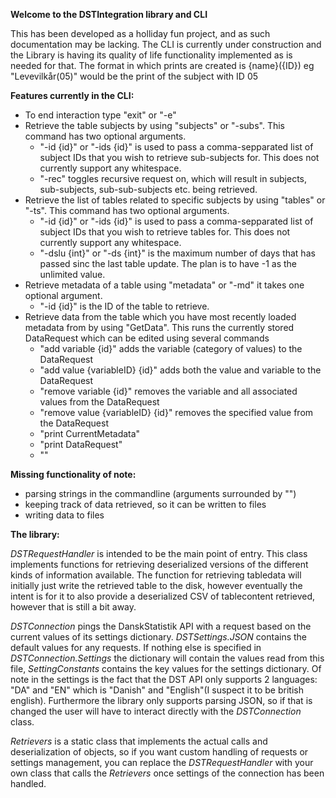 **Welcome to the DSTIntegration library and CLI**

This has been developed as a holliday fun project, and as such documentation may be lacking.
The CLI is currently under construction and the Library is having its quality of life functionality implemented as is needed for that.
The format in which prints are created is {name}({ID}) eg "Levevilkår(05)" would be the print of the subject with ID 05

**Features currently in the CLI:**
 - To end interaction type "exit" or "-e"
 - Retrieve the table subjects by using "subjects" or "-subs". This command has two optional arguments.
   - "-id {id}" or "-ids {id}" is used to pass a comma-sepparated list of subject IDs that you wish to retrieve sub-subjects for. This does not currently support any whitespace.
   - "-rec" toggles recursive request on, which will result in subjects, sub-subjects, sub-sub-subjects etc. being retrieved. 
 - Retrieve the list of tables related to specific subjects by using "tables" or "-ts". This command has two optional arguments.
   - "-id {id}" or "-ids {id}" is used to pass a comma-sepparated list of subject IDs that you wish to retrieve tables for. This does not currently support any whitespace.
   - "-dslu {int}" or "-ds {int}" is the maximum number of days that has passed sinc the last table update. The plan is to have -1 as the unlimited value.
 - Retrieve metadata of a table using "metadata" or "-md" it takes one optional argument.
   - "-id {id}" is the ID of the table to retrieve.
 - Retrieve data from the table which you have most recently loaded metadata from by using "GetData". This runs the currently stored DataRequest which can be edited using several commands
   - "add variable {id}" adds the variable (category of values) to the DataRequest
   - "add value {variableID} {id}" adds both the value and variable to the DataRequest
   - "remove variable {id}" removes the variable and all associated values from the DataRequest
   - "remove value {variableID} {id}" removes the specified value from the DataRequest
   - "print CurrentMetadata"   
   - "print DataRequest"   
   - ""   

**Missing functionality of note:**
 - parsing strings in the commandline (arguments surrounded by "")
 - keeping track of data retrieved, so it can be written to files
 - writing data to files

**The library:**

_DSTRequestHandler_ is intended to be the main point of entry. This class implements functions for retrieving deserialized versions of the different kinds of information available. The function for retrieving tabledata will initially just write the retrieved table to the disk, however eventually the intent is for it to also provide a deserialized CSV of tablecontent retrieved, however that is still a bit away.

_DSTConnection_ pings the DanskStatistik API with a request based on the current values of its settings dictionary. 
_DSTSettings.JSON_ contains the default values for any requests. If nothing else is specified in _DSTConnection.Settings_ the dictionary will contain the values read from this file, _SettingConstants_ contains the key values for the settings dictionary.
Of note in the settings is the fact that the DST API only supports 2 languages: "DA" and "EN" which is "Danish" and "English"(I suspect it to be british english).
Furthermore the library only supports parsing JSON, so if that is changed the user will have to interact directly with the _DSTConnection_ class.

_Retrievers_ is a static class that implements the actual calls and deserialization of objects, so if you want custom handling of requests or settings management, you can replace the _DSTRequestHandler_ with your own class that calls the _Retrievers_ once settings of the connection has been handled.